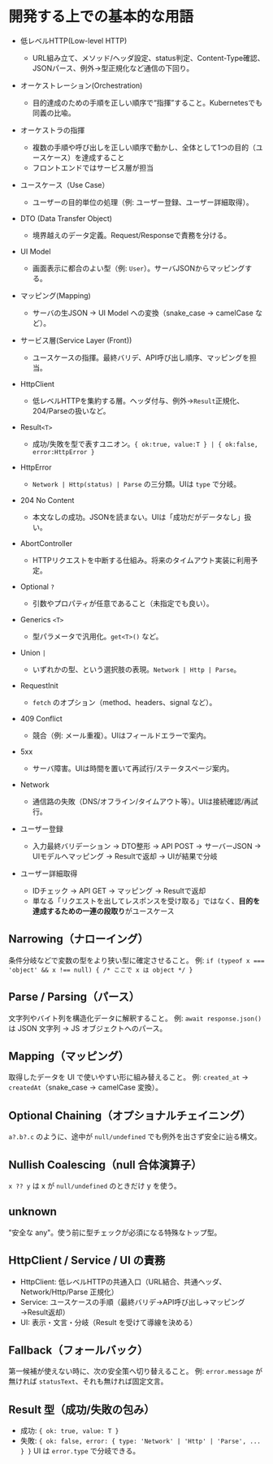 # 開発する上での基本的な用語

- 低レベルHTTP(Low-level HTTP)
  - URL組み立て、メソッド/ヘッダ設定、status判定、Content-Type確認、JSONパース、例外→型正規化など通信の下回り。

- オーケストレーション(Orchestration)
  - 目的達成のための手順を正しい順序で“指揮”すること。Kubernetesでも同義の比喩。
- オーケストラの指揮
  - 複数の手順や呼び出しを正しい順序で動かし、全体として1つの目的（ユースケース）を達成すること
  - フロントエンドではサービス層が担当

- ユースケース（Use Case）
  - ユーザーの目的単位の処理（例: ユーザー登録、ユーザー詳細取得）。

- DTO (Data Transfer Object)
  - 境界越えのデータ定義。Request/Responseで責務を分ける。

- UI Model
  - 画面表示に都合のよい型（例: `User`）。サーバJSONからマッピングする。

- マッピング(Mapping)
  - サーバの生JSON → UI Model への変換（snake_case → camelCase など）。

- サービス層(Service Layer (Front))
  - ユースケースの指揮。最終バリデ、API呼び出し順序、マッピングを担当。

- HttpClient
  - 低レベルHTTPを集約する層。ヘッダ付与、例外→`Result`正規化、204/Parseの扱いなど。

- Result`<T>`
  - 成功/失敗を型で表すユニオン。`{ ok:true, value:T } | { ok:false, error:HttpError }`

- HttpError
  - `Network | Http(status) | Parse` の三分類。UIは `type` で分岐。

- 204 No Content
  - 本文なしの成功。JSONを読まない。UIは「成功だがデータなし」扱い。

- AbortController
  - HTTPリクエストを中断する仕組み。将来のタイムアウト実装に利用予定。

- Optional `?`
  - 引数やプロパティが任意であること（未指定でも良い）。

- Generics `<T>`
  - 型パラメータで汎用化。`get<T>()` など。

- Union `|`
  - いずれかの型、という選択肢の表現。`Network | Http | Parse`。

- RequestInit
  - `fetch` のオプション（method、headers、signal など）。

- 409 Conflict
  - 競合（例: メール重複）。UIはフィールドエラーで案内。

- 5xx
  - サーバ障害。UIは時間を置いて再試行/ステータスページ案内。

- Network
  - 通信路の失敗（DNS/オフライン/タイムアウト等）。UIは接続確認/再試行。

- ユーザー登録
  - 入力最終バリデーション -> DTO整形 -> API POST -> サーバーJSON -> UIモデルへマッピング -> Resultで返却 -> UIが結果で分岐

- ユーザー詳細取得
  - IDチェック -> API GET -> マッピング -> Resultで返却
  - 単なる「リクエストを出してレスポンスを受け取る」ではなく、**目的を達成するための一連の段取り**がユースケース

## Narrowing（ナローイング）

条件分岐などで変数の型をより狭い型に確定させること。
例: `if (typeof x === 'object' && x !== null) { /* ここで x は object */ }`

## Parse / Parsing（パース）

文字列やバイト列を構造化データに解釈すること。
例: `await response.json()` は JSON 文字列 → JS オブジェクトへのパース。

## Mapping（マッピング）

取得したデータを UI で使いやすい形に組み替えること。
例: `created_at` → `createdAt`（snake_case → camelCase 変換）。

## Optional Chaining（オプショナルチェイニング）

`a?.b?.c` のように、途中が `null/undefined` でも例外を出さず安全に辿る構文。

## Nullish Coalescing（null 合体演算子）

`x ?? y` は x が `null/undefined` のときだけ y を使う。

## unknown

"安全な any"。使う前に型チェックが必須になる特殊なトップ型。

## HttpClient / Service / UI の責務

- HttpClient: 低レベルHTTPの共通入口（URL結合、共通ヘッダ、Network/Http/Parse 正規化）
- Service: ユースケースの手順（最終バリデ→API呼び出し→マッピング→Result返却）
- UI: 表示・文言・分岐（Result を受けて導線を決める）

## Fallback（フォールバック）

第一候補が使えない時に、次の安全策へ切り替えること。
例: `error.message` が無ければ `statusText`、それも無ければ固定文言。

## Result 型（成功/失敗の包み）

- 成功: `{ ok: true, value: T }`
- 失敗: `{ ok: false, error: { type: 'Network' | 'Http' | 'Parse', ... } }`
UI は `error.type` で分岐できる。
